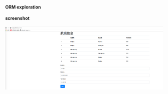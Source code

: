 #### ORM exploration

#### screenshot

![](https://github.com/huangtao00/flask-experiment-demo/raw/master/flask_orm/s1.png)